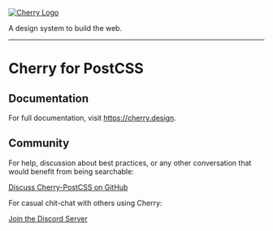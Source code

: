 [![Cherry Logo](https://cherry-documentation.s3-eu-west-1.amazonaws.com/img/cherry-repository-logo.svg#1)](https://www.cherry.design/)

A design system to build the web.

---

# Cherry for PostCSS
## Documentation
For full documentation, visit https://cherry.design.

## Community

For help, discussion about best practices, or any other conversation that would benefit from being searchable:

[Discuss Cherry-PostCSS on GitHub](https://github.com/cherry-design-system/postcss/discussions)

For casual chit-chat with others using Cherry:

[Join the Discord Server](https://discord.com/invite/uQFdMddMZw)
